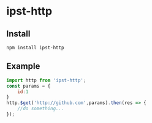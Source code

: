 # ipst-http

## Install
```shell
npm install ipst-http
```

## Example
``` javascript
import http from 'ipst-http';
const params = {
    id:1
}
http.$get('http://github.com',params).then(res => {
    //do something...
});
```
